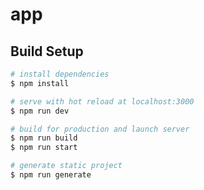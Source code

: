 <!--
 * @Descripttion: 
 * @version: 
 * @Author: houyueke
 * @Date: 2021-03-16 14:27:33
 * @LastEditors: houyueke
 * @LastEditTime: 2021-03-16 15:58:16
-->
# app

## Build Setup

```bash
# install dependencies
$ npm install

# serve with hot reload at localhost:3000
$ npm run dev

# build for production and launch server
$ npm run build
$ npm run start

# generate static project
$ npm run generate
```